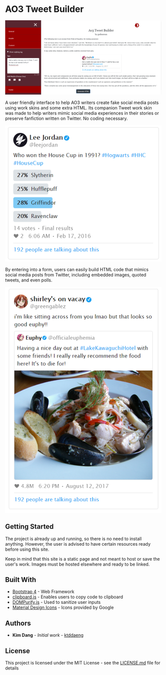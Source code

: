 # AO3 Tweet Builder

![Image of Tweet Builder interface](/images/interface1.png)

A user friendly interface to help AO3 writers create fake social media posts using
work skins and some extra HTML. Its companion Tweet work skin was made to
help writers mimic social media experiences in their stories or preserve
fanfiction written on Twitter. No coding necessary.

![Image of a sample Tweet with poll](/images/wip1.png "A sample Tweet with a Poll")

By entering into a form, users can easily build HTML code that mimics social
media posts from Twitter, including embedded images, quoted tweets, and even polls.

![Image of a sample quoted Tweet](/images/wip2.png "A sample quoted Tweet")

## Getting Started

The project is already up and running, so there is no need to install anything.
However, the user is advised to have certain resources ready before using this site.

Keep in mind that this site is a static page and not meant to host or save the
user's work. Images must be hosted elsewhere and ready to be linked.

## Built With

* [Bootstrap 4](https://getbootstrap.com/) - Web Framework
* [clipboard.js](https://clipboardjs.com/) - Enables users to copy code to clipboard
* [DOMPurify.js](https://github.com/cure53/DOMPurify) - Used to sanitize user inputs
* [Material Design Icons](https://material.io/resources/icons/?style=baseline) - Icons provided by Google

<!-- ## Contributing

Please read [CONTRIBUTING.md](https://gist.github.com/PurpleBooth/b24679402957c63ec426) for details on our code of conduct, and the process for submitting pull requests to us.

## Versioning

We use [SemVer](http://semver.org/) for versioning. For the versions available, see the [tags on this repository](https://github.com/your/project/tags). -->

## Authors

* **Kim Dang** - *Initial work* - [ktddaeng](https://github.com/ktddaeng)

## License

This project is licensed under the MIT License - see the [LICENSE.md](LICENSE.md) file for details
